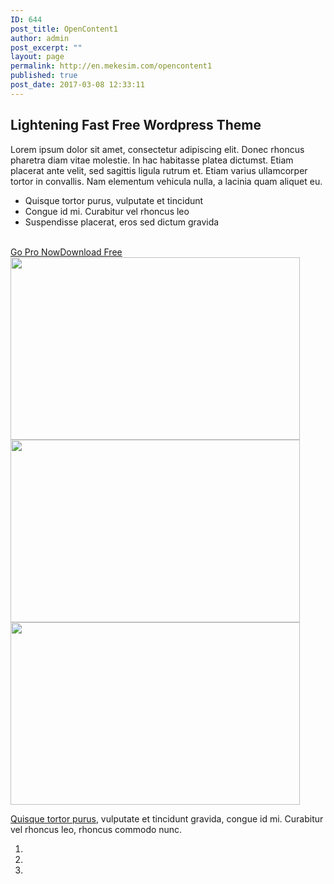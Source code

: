 ```yaml
---
ID: 644
post_title: OpenContent1
author: admin
post_excerpt: ""
layout: page
permalink: http://en.mekesim.com/opencontent1
published: true
post_date: 2017-03-08 12:33:11
---
```

<div class="row">
    <div class="col-md-5">
        <h2 class="section-title">Lightening Fast Free Wordpress Theme</h2>
        <p>Lorem ipsum dolor sit amet, consectetur adipiscing elit. Donec rhoncus pharetra diam vitae molestie. In hac habitasse platea dictumst. Etiam placerat ante velit, sed sagittis ligula rutrum et. Etiam varius ullamcorper tortor in convallis. Nam elementum vehicula nulla, a lacinia quam aliquet eu.</p>
        <ul class="list-angle-right">
            <li>Quisque tortor purus, vulputate et tincidunt </li>
            <li>Congue id mi. Curabitur vel rhoncus leo</li>
            <li>Suspendisse placerat, eros sed dictum gravida</li>
        </ul>
        <br />
        <div class="btn-group">
            <a href="https://www.lyrathemes.com/checkout/?add-to-cart=3059" class="btn btn-blue" target="_blank">Go Pro Now</a><a href="https://wordpress.org/themes/download/sirius-lite.1.0.zip" target="_blank" class="btn btn-blue alt">Download Free</a>
        </div>
    </div>
    <div class="col-md-7">
        <div id="laptop-slider" class="carousel slide laptop-slider" data-ride="carousel">
            <div class="carousel-inner" role="listbox">
                <div class="item active">
                    <img class="alignnone size-full wp-image-645" src="http://blog.mekesim.com/wp-content/uploads/2017/03/1-1.png" width="463" height="292" />
                </div>
                <div class="item">
                    <img class="alignnone size-full wp-image-646" src="http://blog.mekesim.com/wp-content/uploads/2017/03/2-1.png" width="463" height="292" />
                </div>
                <div class="item">
                    <img class="alignnone size-full wp-image-647" src="http://blog.mekesim.com/wp-content/uploads/2017/03/3-1.png" width="463" height="292" />
                </div>
            </div>
            <p class="laptop-slider-info"><a href="#">Quisque tortor purus</a>, vulputate et tincidunt gravida, congue id mi. Curabitur vel rhoncus leo, rhoncus commodo nunc.</p>
            <ol class="carousel-indicators">
                <li data-target="#laptop-slider" data-slide-to="0" class="active"></li>
                <li data-target="#laptop-slider" data-slide-to="1"></li>
                <li data-target="#laptop-slider" data-slide-to="2"></li>
            </ol>
        </div>
    </div>
</div>
